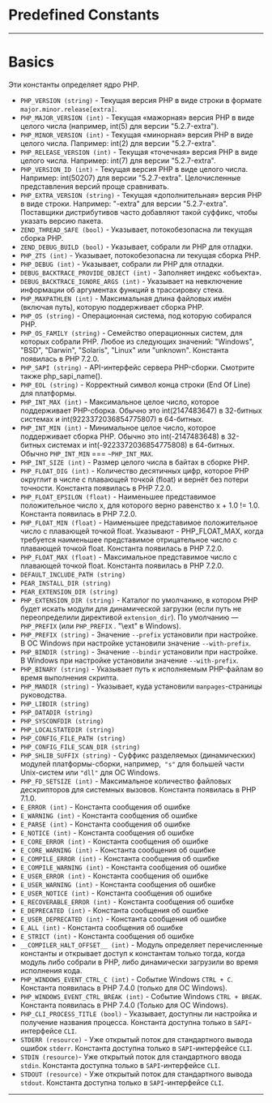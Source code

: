 # Predefined Constants
***
# Basics
Эти константы определяет ядро PHP.
- `PHP_VERSION (string)` - Текущая версия PHP в виде строки в формате `major.minor.release[extra]`.
- `PHP_MAJOR_VERSION (int)` - Текущая «мажорная» версия PHP в виде целого числа (например, int(5) для версии "5.2.7-extra").
- `PHP_MINOR_VERSION (int)` - Текущая «минорная» версия PHP в виде целого числа. Папример: int(2) для версии "5.2.7-extra".
- `PHP_RELEASE_VERSION (int)` - Текущая «точечная» версия PHP в виде целого числа. Например: int(7) для версии "5.2.7-extra".
- `PHP_VERSION_ID (int)` - Текущая версия PHP в виде целого числа. Например: int(50207) для версии "5.2.7-extra". Целочисленные представления версий проще сравнивать.
- `PHP_EXTRA_VERSION (string)` - Текущая «дополнительная» версия PHP в виде строки. Например: "-extra" для версии "5.2.7-extra". Поставщики дистрибутивов часто добавляют такой суффикс, чтобы указать версию пакета.
- `ZEND_THREAD_SAFE (bool)` - Указывает, потокобезопасна ли текущая сборка PHP.
- `ZEND_DEBUG_BUILD (bool)` - Указывает, собрали ли PHP для отладки.
- `PHP_ZTS (int)` - Указывает, потокобезопасна ли текущая сборка PHP.
- `PHP_DEBUG (int)` - Указывает, собрали ли PHP для отладки.
- `DEBUG_BACKTRACE_PROVIDE_OBJECT (int)` - Заполняет индекс «объекта».
- `DEBUG_BACKTRACE_IGNORE_ARGS (int)` - Указывает на невключение информации об аргументах функций в трассировку стека.
- `PHP_MAXPATHLEN (int)` - Максимальная длина файловых имён (включая путь), которую поддерживает сборка PHP.
- `PHP_OS (string)` - Операционная система, под которую собирался PHP.
- `PHP_OS_FAMILY (string)` - Семейство операционных систем, для которых собрали PHP. Любое из следующих значений: "Windows", "BSD", "Darwin", "Solaris", "Linux" или "unknown". Константа появилась в PHP 7.2.0.
- `PHP_SAPI (string)` - API-интерфейс сервера PHP-сборки. Смотрите также php_sapi_name().
- `PHP_EOL (string)` - Корректный символ конца строки (End Of Line) для платформы.
- `PHP_INT_MAX (int)` - Максимальное целое число, которое поддерживает PHP-сборка. Обычно это int(2147483647) в 32-битных системах и int(9223372036854775807) в 64-битных.
- `PHP_INT_MIN (int)` - Минимальное целое число, которое поддерживает сборка PHP. Обычно это int(-2147483648) в 32-битных системах и int(-9223372036854775808) в 64-битных. Обычно `PHP_INT_MIN` === `~PHP_INT_MAX`.
- `PHP_INT_SIZE (int)` - Размер целого числа в байтах в сборке PHP.
- `PHP_FLOAT_DIG (int)` - Количество десятичных цифр, которое PHP округлит в числе с плавающей точкой (float) и вернёт без потери точности. Константа появилась в PHP 7.2.0.
- `PHP_FLOAT_EPSILON (float)` - Наименьшее представимое положительное число x, для которого верно равенство x + 1.0 != 1.0. Константа появилась в PHP 7.2.0.
- `PHP_FLOAT_MIN (float)` - Наименьшее представимое положительное число с плавающей точкой float. Указывают - PHP_FLOAT_MAX, когда требуется наименьшее представимое отрицательное число с плавающей точкой float. Константа появилась в PHP 7.2.0.
- `PHP_FLOAT_MAX (float)` - Максимальное представимое число с плавающей точкой float. Константа появилась в PHP 7.2.0.
- `DEFAULT_INCLUDE_PATH (string)`
- `PEAR_INSTALL_DIR (string)`
- `PEAR_EXTENSION_DIR (string)`
- `PHP_EXTENSION_DIR (string)` - Каталог по умолчанию, в котором PHP будет искать модули для динамической загрузки (если путь не переопределили директивой `extension_dir`). По умолчанию — `PHP_PREFIX` (или `PHP_PREFIX` . "\\ext" в Windows).
- `PHP_PREFIX (string)` - Значение `--prefix` установили при настройке. В ОС Windows при настройке установили значение `--with-prefix`.
- `PHP_BINDIR (string)` - Значение `--bindir` установили при настройке. В Windows при настройке установили значение `--with-prefix`.
- `PHP_BINARY (string)` - Указывает путь к исполняемым PHP-файлам во время выполнения скрипта.
- `PHP_MANDIR (string)` - Указывает, куда установили `manpages`-страницы руководства.
- `PHP_LIBDIR (string)`
- `PHP_DATADIR (string)`
- `PHP_SYSCONFDIR (string)`
- `PHP_LOCALSTATEDIR (string)`
- `PHP_CONFIG_FILE_PATH (string)`
- `PHP_CONFIG_FILE_SCAN_DIR (string)`
- `PHP_SHLIB_SUFFIX (string)` - Суффикс разделяемых (динамических) модулей платформы-сборки, например,` "s"` для большей части Unix-систем или `"dll"` для ОС Windows.
- `PHP_FD_SETSIZE (int)` - Максимальное количество файловых дескрипторов для системных вызовов. Константа появилась в PHP 7.1.0.
- `E_ERROR (int)` - Константа сообщения об ошибке
- `E_WARNING (int)` - Константа сообщения об ошибке
- `E_PARSE (int)` - Константа сообщения об ошибке
- `E_NOTICE (int)` - Константа сообщения об ошибке
- `E_CORE_ERROR (int)` - Константа сообщения об ошибке
- `E_CORE_WARNING (int)` - Константа сообщения об ошибке
- `E_COMPILE_ERROR (int)` - Константа сообщения об ошибке
- `E_COMPILE_WARNING (int)` - Константа сообщения об ошибке
- `E_USER_ERROR (int)` - Константа сообщения об ошибке
- `E_USER_WARNING (int)` - Константа сообщения об ошибке
- `E_USER_NOTICE (int)` - Константа сообщения об ошибке
- `E_RECOVERABLE_ERROR (int)` - Константа сообщения об ошибке
- `E_DEPRECATED (int)` - Константа сообщения об ошибке
- `E_USER_DEPRECATED (int)` - Константа сообщения об ошибке
- `E_ALL (int)` - Константа сообщения об ошибке
- `E_STRICT (int)` - Константа сообщения об ошибке
- `__COMPILER_HALT_OFFSET__ (int)` - Модуль определяет перечисленные константы и открывает доступ к константам только тогда, когда модуль либо собрали в PHP, либо динамически загрузили во время исполнения кода.
- `PHP_WINDOWS_EVENT_CTRL_C (int)` - Событие Windows `CTRL + C`. Константа появилась в PHP 7.4.0 (только для ОС Windows).
- `PHP_WINDOWS_EVENT_CTRL_BREAK (int)` - Событие Windows `CTRL + BREAK`. Константа появилась в PHP 7.4.0 (Только для ОС Windows).
- `PHP_CLI_PROCESS_TITLE (bool)` - Указывает, доступны ли настройка и получение названия процесса. Константа доступна только в `SAPI`-интерфейсе `CLI`.
- `STDERR (resource)` - Уже открытый поток для стандартного вывода ошибок `stderr`. Константа доступна только в `SAPI`-интерфейсе `CLI`.
- `STDIN (resource)`- Уже открытый поток для стандартного ввода `stdin`. Константа доступна только в `SAPI`-интерфейсе `CLI`.
- `STDOUT (resource)` - Уже открытый поток для стандартного вывода `stdout`. Константа доступна только в `SAPI`-интерфейсе `CLI`.
***
